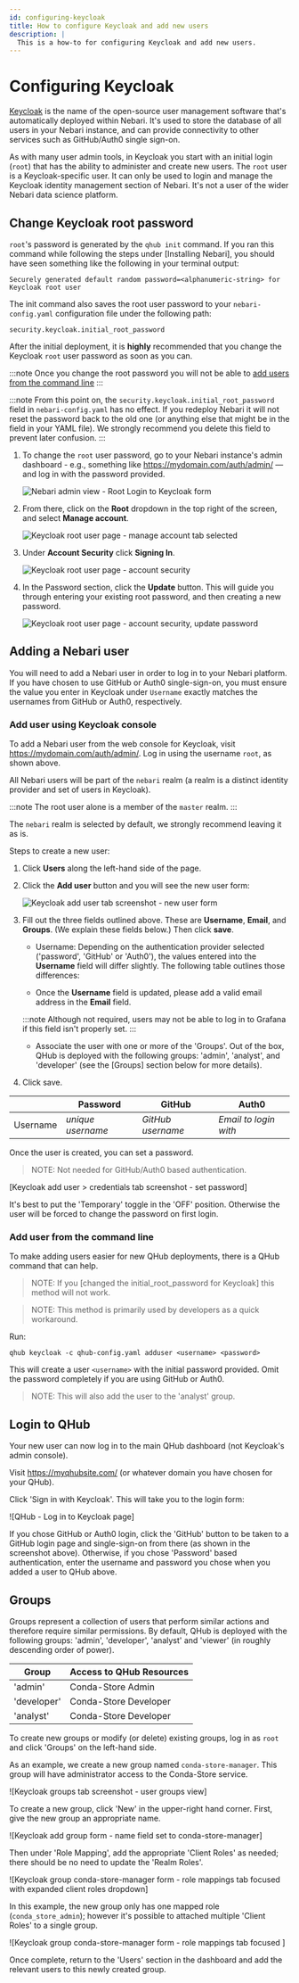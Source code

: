 ```yaml
---
id: configuring-keycloak
title: How to configure Keycloak and add new users
description: |
  This is a how-to for configuring Keycloak and add new users.
---
```



# Configuring Keycloak

[Keycloak](https://www.keycloak.org/) is the name of the open-source user management software that's automatically deployed within Nebari. It's used to store the database of all
users in your Nebari instance, and can provide connectivity to other services such as GitHub/Auth0 single sign-on.

As with many user admin tools, in Keycloak you start with an initial login (`root`) that has the ability to administer and create new users. The `root` user is a Keycloak-specific user. It can only be used to login and manage the Keycloak identity management section of Nebari. It's not a user of the wider Nebari data science platform.

## Change Keycloak root password

`root`'s password is generated by the `qhub init` command. If you ran this command while following the steps under [Installing Nebari], you should have seen something like the following in your terminal output:

```
Securely generated default random password=<alphanumeric-string> for Keycloak root user
```

The init command also saves the root user password to your `nebari-config.yaml` configuration file under the following path:

`security.keycloak.initial_root_password`

After the initial deployment, it is **highly** recommended that you change the Keycloak `root` user password as soon as you can.

:::note
Once you change the root password you will not be able to [add users from the command line](#add-user-from-the-command-line)
:::

:::note
From this point on, the `security.keycloak.initial_root_password` field in `nebari-config.yaml` has no effect. If you redeploy Nebari it will not reset the password back to the old one (or anything else that might be in the field in your YAML file). We strongly recommend you delete this field to prevent later confusion.
:::

1. To change the `root` user password, go to your Nebari instance's admin dashboard - e.g., something like <https://mydomain.com/auth/admin/> — and log in with the password provided.

    ![Nebari admin view - Root Login to Keycloak form](/img/how-tos/keycloak_master_login.png)

2. From there, click on the **Root** dropdown in the top right of the screen, and select **Manage account**.

    ![Keycloak root user page - manage account tab selected](/img/how-tos/keycloak_root_user_manage_account.png)

3. Under **Account Security** click **Signing In**.

    ![Keycloak root user page - account security](/img/how-tos/keycloak_root_user_account_security.png)

4. In the Password section, click the **Update** button. This will guide you through entering your existing root password, and then creating a new password.

    ![Keycloak root user page - account security, update password](/img/how-tos/keycloak_root_user_update_password.png)

## Adding a Nebari user

You will need to add a Nebari user in order to log in to your Nebari platform. If you have chosen to use GitHub or Auth0 single-sign-on, you must ensure the value you enter in Keycloak under ``Username`` exactly matches the usernames from GitHub or Auth0, respectively.

### Add user using Keycloak console

To add a Nebari user from the web console for Keycloak, visit <https://mydomain.com/auth/admin/>. Log in using the username `root`, as shown above.

All Nebari users will be part of the `nebari` realm (a realm is a distinct identity provider and set of users in Keycloak).

:::note
The root user alone is a member of the `master` realm.
:::

The `nebari` realm is selected by default, we strongly recommend leaving it as is.

Steps to create a new user:

1. Click **Users** along the left-hand side of the page.

2. Click the **Add user** button and you will see the new user form:

    ![Keycloak add user tab screenshot - new user form](/img/how-tos/keycloak_add_users.png)

3. Fill out the three fields outlined above. These are **Username**, **Email**, and **Groups**. (We explain these fields below.) Then click **save**.

   - Username: Depending on the authentication provider selected ('password', 'GitHub' or 'Auth0'), the values entered into the **Username** field will differ slightly. The following table outlines
those differences:

   - Once the **Username** field is updated, please add a valid email address in the **Email** field.

    :::note
    Although not required, users may not be able to log in to Grafana if this field isn't properly set.
    :::

   - Associate the user with one or more of the 'Groups'. Out of the box, QHub is deployed with the following groups: 'admin', 'analyst', and 'developer' (see the [Groups] section below for more details).

1. Click save.


|          | Password          | GitHub            | Auth0                 |
| -------- | ----------------- | ----------------- | --------------------- |
| Username | *unique username* | *GitHub username* | *Email to login with* |



Once the user is created, you can set a password.

> NOTE: Not needed for GitHub/Auth0 based authentication.

[Keycloak add user > credentials tab screenshot - set password]

It's best to put the 'Temporary' toggle in the 'OFF' position. Otherwise the user will be forced to change the password on first login.

### Add user from the command line

To make adding users easier for new QHub deployments, there is a QHub command that can help.

> NOTE: If you [changed the initial_root_password for Keycloak] this method will not work.

> NOTE: This method is primarily used by developers as a quick workaround.

Run:

```shell
qhub keycloak -c qhub-config.yaml adduser <username> <password>
```

This will create a user `<username>` with the initial password provided. Omit the password completely if you are using GitHub or Auth0.

> NOTE: This will also add the user to the 'analyst' group.

## Login to QHub

Your new user can now log in to the main QHub dashboard (not Keycloak's admin console).

Visit <https://myqhubsite.com/> (or whatever domain you have chosen for your QHub).

Click 'Sign in with Keycloak'. This will take you to the login form:

![QHub - Log in to Keycloak page]

If you chose GitHub or Auth0 login, click the 'GitHub' button to be taken to a GitHub login page and single-sign-on from there (as shown in the screenshot above). Otherwise, if you
chose 'Password' based authentication, enter the username and password you chose when you added a user to QHub above.

## Groups

Groups represent a collection of users that perform similar actions and therefore require similar permissions. By default, QHub is deployed with the following groups: 'admin',
'developer', 'analyst' and 'viewer' (in roughly descending order of power).

| Group       | Access to QHub Resources                                                                    |
| ----------- | ------------------------------------------------------------------------------------------- |
| 'admin'     | Conda-Store Admin  | Dask Admin | Jupyterhub Admin | Grafana Admin                 |
| 'developer' | Conda-Store Developer | Dask Developer | Jupyterhub Developer | Grafana Developer |
| 'analyst'   | Conda-Store Developer | Jupyterhub Developer | Grafana Viewer                        |

To create new groups or modify (or delete) existing groups, log in as `root` and click 'Groups' on the left-hand side.

As an example, we create a new group named `conda-store-manager`. This group will have administrator access to the Conda-Store service.

![Keycloak groups tab screenshot - user groups view]

To create a new group, click 'New' in the upper-right hand corner. First, give the new group an appropriate name.

![Keycloak add group form - name field set to conda-store-manager]

Then under 'Role Mapping', add the appropriate 'Client Roles' as needed; there should be no need to update the 'Realm Roles'.

![Keycloak group conda-store-manager form - role mappings tab focused with expanded client roles dropdown]

In this example, the new group only has one mapped role (`conda_store_admin`); however it's possible to attached multiple 'Client Roles' to a single group.

![Keycloak group conda-store-manager form - role mappings tab focused ]

Once complete, return to the 'Users' section in the dashboard and add the relevant users to this newly created group.